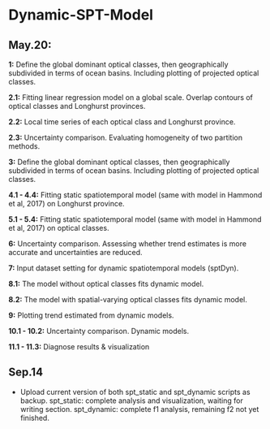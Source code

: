 # Dynamic-SPT-Model

## May.20:
**1:** Define the global dominant optical classes, then geographically subdivided in terms of ocean basins. Including plotting of projected optical classes.

**2.1:** Fitting linear regression model on a global scale. Overlap contours of optical classes and Longhurst provinces.

**2.2:** Local time series of each optical class and Longhurst province.

**2.3:** Uncertainty comparison. Evaluating homogeneity of two partition methods.

**3:** Define the global dominant optical classes, then geographically subdivided in terms of ocean basins. Including plotting of projected optical classes.

**4.1 - 4.4:** Fitting static spatiotemporal model (same with model in Hammond et al, 2017) on Longhurst province.

**5.1 - 5.4:** Fitting static spatiotemporal model (same with model in Hammond et al, 2017) on optical classes.

**6:** Uncertainty comparison. Assessing whether trend estimates is more accurate and uncertainties are reduced.

**7:** Input dataset setting for dynamic spatiotemporal models (sptDyn).

**8.1:** The model without optical classes fits dynamic model.

**8.2:** The model with spatial-varying optical classes fits dynamic model.

**9:** Plotting trend estimated from dynamic models.

**10.1 - 10.2:** Uncertainty comparison. Dynamic models.

**11.1 - 11.3:** Diagnose results & visualization

## Sep.14
- Upload current version of both spt_static and spt_dynamic scripts as backup.
  spt_static: complete analysis and visualization, waiting for writing section.
  spt_dynamic: complete f1 analysis, remaining f2 not yet finished.
